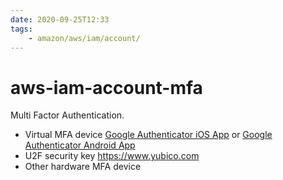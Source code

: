 ```yaml
---
date: 2020-09-25T12:33
tags:
    - amazon/aws/iam/account/
---
```


# aws-iam-account-mfa

Multi Factor Authentication.

* Virtual MFA device [Google Authenticator iOS App](https://apps.apple.com/us/app/google-authenticator/id388497605) or [Google Authenticator Android App](https://play.google.com/store/apps/details?id=com.google.android.apps.authenticator2&hl=en_US)
* U2F security key <https://www.yubico.com>
* Other hardware MFA device